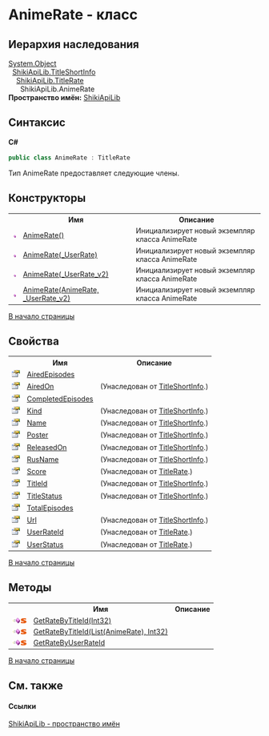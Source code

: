 # AnimeRate - класс
 


## Иерархия наследования
<a href="http://msdn2.microsoft.com/ru-ru/library/e5kfa45b" target="_blank">System.Object</a><br />&nbsp;&nbsp;<a href="T_ShikiApiLib_TitleShortInfo.md">ShikiApiLib.TitleShortInfo</a><br />&nbsp;&nbsp;&nbsp;&nbsp;<a href="T_ShikiApiLib_TitleRate.md">ShikiApiLib.TitleRate</a><br />&nbsp;&nbsp;&nbsp;&nbsp;&nbsp;&nbsp;ShikiApiLib.AnimeRate<br />
**Пространство имён:**&nbsp;<a href="N_ShikiApiLib.md">ShikiApiLib</a><br />

## Синтаксис

**C#**<br />
``` C#
public class AnimeRate : TitleRate
```

Тип AnimeRate предоставляет следующие члены.


## Конструкторы
<table><tr><th></th><th>Имя</th><th>Описание</th></tr><tr><td><img src="media/pubmethod.gif" /></td><td><a href="M_ShikiApiLib_AnimeRate__ctor.md">AnimeRate()</a></td><td>
Инициализирует новый экземпляр класса AnimeRate</td></tr><tr><td><img src="media/pubmethod.gif" /></td><td><a href="M_ShikiApiLib_AnimeRate__ctor_1">AnimeRate(_UserRate)</a></td><td>
Инициализирует новый экземпляр класса AnimeRate</td></tr><tr><td><img src="media/pubmethod.gif" /></td><td><a href="M_ShikiApiLib_AnimeRate__ctor_2">AnimeRate(_UserRate_v2)</a></td><td>
Инициализирует новый экземпляр класса AnimeRate</td></tr><tr><td><img src="media/pubmethod.gif" /></td><td><a href="M_ShikiApiLib_AnimeRate__ctor_3">AnimeRate(AnimeRate, _UserRate_v2)</a></td><td>
Инициализирует новый экземпляр класса AnimeRate</td></tr></table>
<a href="#animerate---класс">В начало страницы</a>

## Свойства
<table><tr><th></th><th>Имя</th><th>Описание</th></tr><tr><td><img src="media/pubproperty.gif" /></td><td><a href="P_ShikiApiLib_AnimeRate_AiredEpisodes.md">AiredEpisodes</a></td><td /></tr><tr><td><img src="media/pubproperty.gif" /></td><td><a href="P_ShikiApiLib_TitleShortInfo_AiredOn.md">AiredOn</a></td><td> (Унаследован от <a href="T_ShikiApiLib_TitleShortInfo.md">TitleShortInfo</a>.)</td></tr><tr><td><img src="media/pubproperty.gif" /></td><td><a href="P_ShikiApiLib_AnimeRate_CompletedEpisodes.md">CompletedEpisodes</a></td><td /></tr><tr><td><img src="media/pubproperty.gif" /></td><td><a href="P_ShikiApiLib_TitleShortInfo_Kind.md">Kind</a></td><td> (Унаследован от <a href="T_ShikiApiLib_TitleShortInfo.md">TitleShortInfo</a>.)</td></tr><tr><td><img src="media/pubproperty.gif" /></td><td><a href="P_ShikiApiLib_TitleShortInfo_Name.md">Name</a></td><td> (Унаследован от <a href="T_ShikiApiLib_TitleShortInfo.md">TitleShortInfo</a>.)</td></tr><tr><td><img src="media/pubproperty.gif" /></td><td><a href="P_ShikiApiLib_TitleShortInfo_Poster.md">Poster</a></td><td> (Унаследован от <a href="T_ShikiApiLib_TitleShortInfo.md">TitleShortInfo</a>.)</td></tr><tr><td><img src="media/pubproperty.gif" /></td><td><a href="P_ShikiApiLib_TitleShortInfo_ReleasedOn.md">ReleasedOn</a></td><td> (Унаследован от <a href="T_ShikiApiLib_TitleShortInfo.md">TitleShortInfo</a>.)</td></tr><tr><td><img src="media/pubproperty.gif" /></td><td><a href="P_ShikiApiLib_TitleShortInfo_RusName.md">RusName</a></td><td> (Унаследован от <a href="T_ShikiApiLib_TitleShortInfo.md">TitleShortInfo</a>.)</td></tr><tr><td><img src="media/pubproperty.gif" /></td><td><a href="P_ShikiApiLib_TitleRate_Score.md">Score</a></td><td> (Унаследован от <a href="T_ShikiApiLib_TitleRate.md">TitleRate</a>.)</td></tr><tr><td><img src="media/pubproperty.gif" /></td><td><a href="P_ShikiApiLib_TitleShortInfo_TitleId.md">TitleId</a></td><td> (Унаследован от <a href="T_ShikiApiLib_TitleShortInfo.md">TitleShortInfo</a>.)</td></tr><tr><td><img src="media/pubproperty.gif" /></td><td><a href="P_ShikiApiLib_TitleShortInfo_TitleStatus.md">TitleStatus</a></td><td> (Унаследован от <a href="T_ShikiApiLib_TitleShortInfo.md">TitleShortInfo</a>.)</td></tr><tr><td><img src="media/pubproperty.gif" /></td><td><a href="P_ShikiApiLib_AnimeRate_TotalEpisodes.md">TotalEpisodes</a></td><td /></tr><tr><td><img src="media/pubproperty.gif" /></td><td><a href="P_ShikiApiLib_TitleShortInfo_Url.md">Url</a></td><td> (Унаследован от <a href="T_ShikiApiLib_TitleShortInfo.md">TitleShortInfo</a>.)</td></tr><tr><td><img src="media/pubproperty.gif" /></td><td><a href="P_ShikiApiLib_TitleRate_UserRateId.md">UserRateId</a></td><td> (Унаследован от <a href="T_ShikiApiLib_TitleRate.md">TitleRate</a>.)</td></tr><tr><td><img src="media/pubproperty.gif" /></td><td><a href="P_ShikiApiLib_TitleRate_UserStatus.md">UserStatus</a></td><td> (Унаследован от <a href="T_ShikiApiLib_TitleRate.md">TitleRate</a>.)</td></tr></table>
<a href="#animerate---класс">В начало страницы</a>

## Методы
<table><tr><th></th><th>Имя</th><th>Описание</th></tr><tr><td><img src="media/pubmethod.gif" /><img src="media/static.gif" /></td><td><a href="M_ShikiApiLib_AnimeRate_GetRateByTitleId_1.md">GetRateByTitleId(Int32)</a></td><td /></tr><tr><td><img src="media/pubmethod.gif" /><img src="media/static.gif" /></td><td><a href="M_ShikiApiLib_AnimeRate_GetRateByTitleId.md">GetRateByTitleId(List(AnimeRate), Int32)</a></td><td /></tr><tr><td><img src="media/pubmethod.gif" /><img src="media/static.gif" /></td><td><a href="M_ShikiApiLib_AnimeRate_GetRateByUserRateId.md">GetRateByUserRateId</a></td><td /></tr></table>
<a href="#animerate---класс">В начало страницы</a>

## См. также


#### Ссылки
<a href="N_ShikiApiLib.md">ShikiApiLib - пространство имён</a><br />